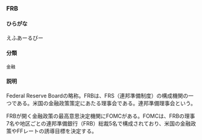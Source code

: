 <div style="display:none;">

## [あ行](securities-terms?id=あ行)
## [か行](securities-terms?id=か行)
## [さ行](securities-terms?id=さ行)
## [た行](securities-terms?id=た行)
## [な行](securities-terms?id=な行)
## [は行](securities-terms?id=は行)
## [ま行](securities-terms?id=ま行)
## [や行](securities-terms?id=や行)
## [ら行](securities-terms?id=ら行)
## [わ行](securities-terms?id=わ行)
## [英数字・記号](securities-terms?id=英数字・記号)

</div>

### FRB

#### ひらがな

えふあーるびー

#### 分類

`金融`

#### 説明

Federal Reserve Boardの略称。FRBは、FRS（連邦準備制度）の構成機関の一つである。米国の金融政策策定にあたる理事会である。連邦準備理事会という。
FRBが開く金融政策の最高意思決定機関にFOMCがある。FOMCは、FRBの理事7名や地区ごとの連邦準備銀行（FRB）総裁5名で構成されており、米国の金融政策やFFレートの誘導目標を決定する。

